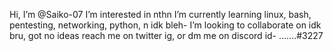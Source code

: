 Hi, I’m @Saiko-07
I’m interested in nthn
I’m currently learning linux, bash, pentesting, networking, python, n idk bleh-
I’m looking to collaborate on idk bru, got no ideas
reach me on twitter ig, or dm me on discord
id- .......#3227

<!---
Saiko-07/Saiko-07 is a ✨ special ✨ repository because its `README.md` (this file) appears on your GitHub profile.
You can click the Preview link to take a look at your changes.
--->
